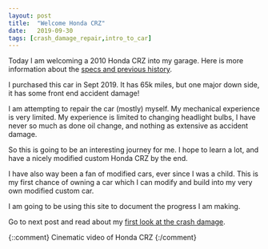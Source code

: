 ```yaml
---
layout: post
title:  "Welcome Honda CRZ"
date:   2019-09-30
tags: [crash_damage_repair,intro_to_car]
---
```




Today I am welcoming a 2010 Honda CRZ into my garage.
Here is more information about the [specs and previous history](https://techmechgarage.github.io/HondaCRZ/History/).


I purchased this car in Sept 2019.
It has 65k miles, but one major down side, it has some front end accident damage!

I am attempting to repair the car (mostly) myself.
My mechanical experience is very limited.
My experience is limited to changing headlight bulbs, I have never so much as done oil change, 
and nothing as extensive as accident damage. 

So this is going to be an interesting journey for me. I hope to learn a lot, 
and have a nicely modified custom Honda CRZ by the end.


I have also way been a fan of modified cars, ever since I was a child.
This is my first chance of owning a car which I can modify and build into 
my very own modified custom car.

I am going to be using this site to document the progress I am making.


Go to next post and read about my
[first look at the crash damage](https://techmechgarage.github.io/2019/10/07/crash-damage-first-look.html).


{::comment}
Cinematic video of Honda CRZ
{:/comment}
